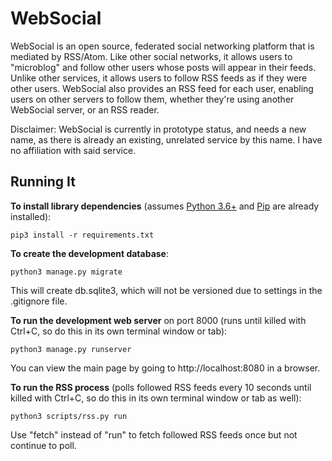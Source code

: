# WebSocial

WebSocial is an open source, federated social networking platform that is mediated by RSS/Atom.  Like other social networks, it allows users to "microblog" and follow other users whose posts will appear in their feeds.  Unlike other services, it allows users to follow RSS feeds as if they were other users.  WebSocial also provides an RSS feed for each user, enabling users on other servers to follow them, whether they're using another WebSocial server, or an RSS reader.

Disclaimer: WebSocial is currently in prototype status, and needs a new name, as there is already an existing, unrelated service by this name.  I have no affiliation with said service.

## Running It

**To install library dependencies** (assumes [Python 3.6+](https://www.python.org/downloads/) and [Pip](https://pip.pypa.io/en/stable/installing/) are already installed):

    pip3 install -r requirements.txt

**To create the development database**:

    python3 manage.py migrate

This will create db.sqlite3, which will not be versioned due to settings in the .gitignore file.

**To run the development web server** on port 8000 (runs until killed with Ctrl+C, so do this in its own terminal window or tab):

    python3 manage.py runserver

You can view the main page by going to http://localhost:8080 in a browser.

**To run the RSS process** (polls followed RSS feeds every 10 seconds until killed with Ctrl+C, so do this in its own terminal window or tab as well):

    python3 scripts/rss.py run

Use "fetch" instead of "run" to fetch followed RSS feeds once but not continue to poll.
